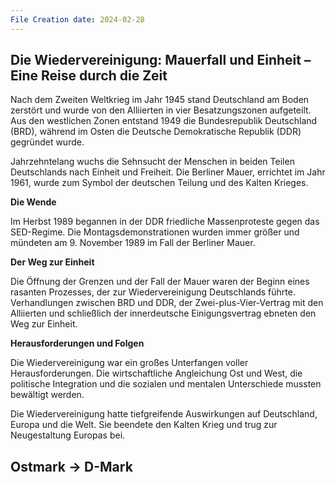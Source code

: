 ```yaml
---
File Creation date: 2024-02-28
---
```

## Die Wiedervereinigung: Mauerfall und Einheit – Eine Reise durch die Zeit

Nach dem Zweiten Weltkrieg im Jahr 1945 stand Deutschland am Boden zerstört und wurde von den Alliierten in vier Besatzungszonen aufgeteilt. Aus den westlichen Zonen entstand 1949 die Bundesrepublik Deutschland (BRD), während im Osten die Deutsche Demokratische Republik (DDR) gegründet wurde.

Jahrzehntelang wuchs die Sehnsucht der Menschen in beiden Teilen Deutschlands nach Einheit und Freiheit. Die Berliner Mauer, errichtet im Jahr 1961, wurde zum Symbol der deutschen Teilung und des Kalten Krieges.

**Die Wende**

Im Herbst 1989 begannen in der DDR friedliche Massenproteste gegen das SED-Regime. Die Montagsdemonstrationen wurden immer größer und mündeten am 9. November 1989 im Fall der Berliner Mauer.

**Der Weg zur Einheit**

Die Öffnung der Grenzen und der Fall der Mauer waren der Beginn eines rasanten Prozesses, der zur Wiedervereinigung Deutschlands führte. Verhandlungen zwischen BRD und DDR, der Zwei-plus-Vier-Vertrag mit den Alliierten und schließlich der innerdeutsche Einigungsvertrag ebneten den Weg zur Einheit.

**Herausforderungen und Folgen**

Die Wiedervereinigung war ein großes Unterfangen voller Herausforderungen. Die wirtschaftliche Angleichung Ost und West, die politische Integration und die sozialen und mentalen Unterschiede mussten bewältigt werden.

Die Wiedervereinigung hatte tiefgreifende Auswirkungen auf Deutschland, Europa und die Welt. Sie beendete den Kalten Krieg und trug zur Neugestaltung Europas bei.


## Ostmark -> D-Mark

